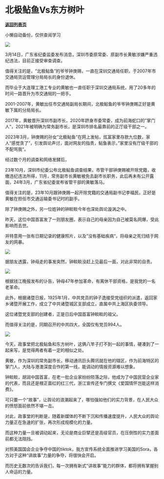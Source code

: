# 北极鲇鱼Vs东方树叶

[**返回列表页**](/gzh/政事堂2019)

小懒自动备份，仅供查阅学习

![](https://mmbiz.qpic.cn/mmbiz_png/rxhS23yu8cOFkGDbzr9zDlhCuvSgyhhnD97ibvc1XTgicFeBWItBIsDcIickZP6BicWxPGp0yuVHdH21GwrYY2LFqw/640?wx_fmt=png&from;=appmsg)

3月14日，广东省纪委监委发布消息，深圳市委原常委、原副市长黄敏涉嫌严重违纪违法，目前正接受审查调查。  

值得关注的是，“北极鲇鱼”的爷爷钟庚赐，一直在深圳交通局任职，于2007年市交通局货运管理分局局长的身份退休。

而毕业于大连理工港工专业的黄敏也一直任职于深圳交通局系统，用了20多年的时间一路晋升为市交通局的一把手。

2001-2007年，黄敏出任市交通局副局长期间，北极鲇鱼的爷爷钟庚赐正好是黄敏下属的分局局长。

2017年，黄敏晋升深圳市副市长，2020年跻身市委常委，成为前海蛇口的”掌门人“，2021年被明确为常务副市长，是深圳市排名最靠前的正厅级干部之一。

2023年3月，钟庚赐的孙女”北极鲇鱼“在网上发帖，炫富家里存款九位数，家人“感觉贪了”，引发舆论声讨，面对网友的指责，鲇鱼表示，”家里没有厅级干部的不配骂我“。  

经过数个月的调查和网络发酵后，

23年10月，深圳市纪委公布北极鲇鱼调查结果，市管干部钟庚赐被开除党籍，收缴违纪违法所得，11月，常务副市长黄敏被免去副市长职务，此后再未有公开露面，24年3月，广东省纪委宣布省管干部的黄敏落马。

值得关注的是，23年10月跟钟庚赐一起开除党籍的交通局副书记李福民，正好是黄敏在担任市交通运输委书记时的副手。  

  

除了钟庚赐之外，另一位姓钟的钟睒睒今年也深处舆论漩涡之中。

昨天，这位中国首富发了一则朋友圈，表示自己的母亲因为自己被莫名网爆，受此影响而去世。

并特意用一张有日期记录的健康照片，以及”没有基础疾病“，将母亲之死归结于网友的网暴。

![](https://mmbiz.qpic.cn/mmbiz_jpg/rxhS23yu8cOFkGDbzr9zDlhCuvSgyhhnkHvRedrf2jhjwHRxnQ7sibgtUvXWDuIWU4npicF3x7epCoDESY0GS0ag/640?wx_fmt=jpeg&from;=appmsg)

据朋友透露，钟母走的事发突然，钟睒睒没赶上见最后一面，对此非常的自责。

![](https://mmbiz.qpic.cn/mmbiz_png/rxhS23yu8cOFkGDbzr9zDlhCuvSgyhhnE40Bv6c8K0vgTCeWcPN9PRx4BzNjzzCNibqhCc19hXN9XaceBmRyyyw/640?wx_fmt=png&from;=appmsg)

根据钱江晚报发布的讣告，钟母47年参加革命，有离休干部资格，是我党的一名老革命。  

此外，根据诸暨日报，1925年1月，中共党员的钟子逸接受党组织的派遣，返回家乡诸暨开展工作，成立了中共诸暨城区支部成立，直属中共上海区执委领导。

这位诸暨党支部的创建者，正是日后中国首富钟睒睒的祖父。

而值得关注的是，同期召开的中共四大，全国仅有党员994人。  

![](https://mmbiz.qpic.cn/mmbiz_jpg/rxhS23yu8cOFkGDbzr9zDlhCuvSgyhhn6oCql8IOPGa1UPYlciavEsLTlu2luwY06qYEIEKKNCXsSb48HooU8RA/640?wx_fmt=jpeg&from;=appmsg)

今天，政事堂把北极鲇鱼和东方树叶，这俩八竿子打不到一起的事情，硬凑到了一起来写，是觉得两者有着一定的相似之处。

黄敏，作为深圳的常务副市长，移动通讯巨头腾讯就在他的辖区，作为前海特区的掌门人，大陆与港澳深度合作的第一线，能调动的情报资源难以想象。

钟睒睒，胡润中国首富，在老一批企业家纷纷陨落之际，他成为了中国民营企业家的代表，而且还是根正苗红的红三代，浙江宣传还专门撰文《爱国情怀岂能这样消费》。

可只要一个“故事”，让舆论的浪潮起来了，哪怕强如他们的实力背景，在人民大众的愤怒面前依然不堪一击。

对此，政事堂的判断是，随着新媒体的不断下沉和传播速度提升，人民大众的舆论力量正在急速的扩张，再次形成规模化的力量。

而这种力量一旦被调动起来，无论是商业巨擘还是高级官员，在压倒性的实力差面前都无法阻挡。

对照美国国会企业争夺中国的tiktok，我方宣传系统全面推进学习美国的Sora，各方对于这种“讲故事”力量的争夺，将很快会开启。

而历史无数次的告诉我们，每一次拥有新式“讲故事”能力的群体，都将拥有掌握别人命运的力量。

